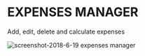 # EXPENSES MANAGER
Add, edit, delete and calculate expenses

![screenshot-2018-6-19 expenses manager](https://user-images.githubusercontent.com/35805922/41589215-9547eb18-73bc-11e8-9d85-9b11f4e4a2f3.png)